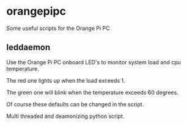 # orangepipc
Some useful scripts for the Orange Pi PC

leddaemon
---

Use the Orange Pi PC onboard LED's to monitor system load and cpu temperature.

The red one lights up when the load exceeds 1.

The green one will blink when the temperature exceeds 60 degrees.

Of course these defaults can be changed in the script.

Multi threaded and deamonizing python script.

